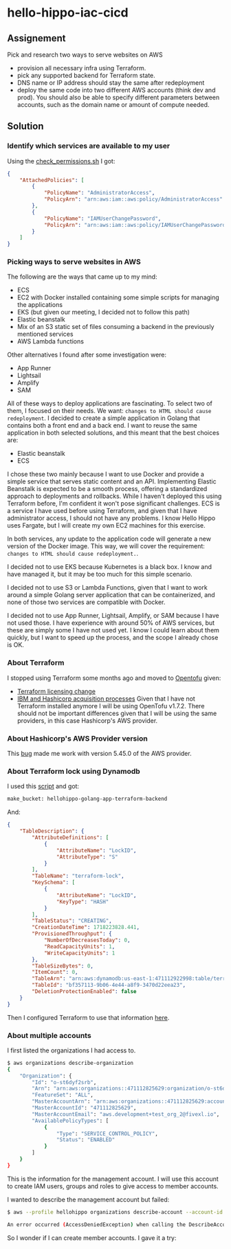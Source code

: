 # hello-hippo-iac-cicd

## Assignement
Pick and research two ways to serve websites on AWS
- provision all necessary infra using Terraform.
- pick any supported backend for Terraform state.
- DNS name or IP address should stay the same after redeployment
- deploy the same code into two different AWS accounts (think dev and prod). You should also be able to specify different parameters between accounts, such as the domain name or amount of compute needed.

## Solution

### Identify which services are available to my user
Using the [check_permissions.sh](./util_scripts/check_permissions.sh) I got:
```json
{
    "AttachedPolicies": [
        {
            "PolicyName": "AdministratorAccess",
            "PolicyArn": "arn:aws:iam::aws:policy/AdministratorAccess"
        },
        {
            "PolicyName": "IAMUserChangePassword",
            "PolicyArn": "arn:aws:iam::aws:policy/IAMUserChangePassword"
        }
    ]
}
```

### Picking ways to serve websites in AWS
The following are the ways that came up to my mind:
- ECS
- EC2 with Docker installed containing some simple scripts for managing the applications
- EKS (but given our meeting, I decided not to follow this path)
- Elastic beanstalk
- Mix of an S3 static set of files consuming a backend in the previously mentioned services
- AWS Lambda functions

Other alternatives I found after some investigation were:
- App Runner
- Lightsail
- Amplify
- SAM

All of these ways to deploy applications are fascinating. To select two of them, I focused on their needs. We want: `changes to HTML should cause redeployment`. I decided to create a simple application in Golang that contains both a front end and a back end. I want to reuse the same application in both selected solutions, and this meant that the best choices are:
- Elastic beanstalk
- ECS

I chose these two mainly because I want to use Docker and provide a simple service that serves static content and an API.
Implementing Elastic Beanstalk is expected to be a smooth process, offering a standardized approach to deployments and rollbacks. While I haven't deployed this using Terraform before, I'm confident it won't pose significant challenges.
ECS is a service I have used before using Terraform, and given that I have administrator access, I should not have any problems. I know Hello Hippo uses Fargate, but I will create my own EC2 machines for this exercise.

In both services, any update to the application code will generate a new version of the Docker image. This way, we will cover the requirement: `changes to HTML should cause redeployment.`.

I decided not to use EKS because Kubernetes is a black box. I know and have managed it, but it may be too much for this simple scenario.

I decided not to use S3 or Lambda Functions, given that I want to work around a simple Golang server application that can be containerized, and none of those two services are compatible with Docker.

I decided not to use App Runner, Lightsail, Amplify, or SAM because I have not used those. I have experience with around 50% of AWS services, but these are simply some I have not used yet. I know I could learn about them quickly, but I want to speed up the process, and the scope I already chose is OK.

### About Terraform
I stopped using Terraform some months ago and moved to [Opentofu](https://github.com/opentofu/opentofu) given:
- [Terraform licensing change](https://github.com/hashicorp/terraform/blob/main/LICENSE)
- [IBM and Hashicorp acquisition processes](https://www.hashicorp.com/blog/hashicorp-joins-ibm)
Given that I have not Terraform installed anymore I will be using OpenTofu v1.7.2. There should not be important differences given that I will be using the same providers, in this case Hashicorp's AWS provider.

### About Hashicorp's AWS Provider version
This [bug](https://github.com/hashicorp/terraform-provider-aws/issues/37138) made me work with version 5.45.0 of the AWS provider.

### About Terraform lock using Dynamodb
I used this [script](util-scripts/create-dynamodb-terraform-lock.sh) and got:
```bash
make_bucket: hellohippo-golang-app-terraform-backend
```
And:
```json
{
    "TableDescription": {
        "AttributeDefinitions": [
            {
                "AttributeName": "LockID",
                "AttributeType": "S"
            }
        ],
        "TableName": "terraform-lock",
        "KeySchema": [
            {
                "AttributeName": "LockID",
                "KeyType": "HASH"
            }
        ],
        "TableStatus": "CREATING",
        "CreationDateTime": 1718223828.441,
        "ProvisionedThroughput": {
            "NumberOfDecreasesToday": 0,
            "ReadCapacityUnits": 1,
            "WriteCapacityUnits": 1
        },
        "TableSizeBytes": 0,
        "ItemCount": 0,
        "TableArn": "arn:aws:dynamodb:us-east-1:471112922998:table/terraform-lock",
        "TableId": "bf357113-9b06-4e44-a8f9-3470d22eea23",
        "DeletionProtectionEnabled": false
    }
}
```
Then I configured Terraform to use that information [here](iac/main.tf).
### About multiple accounts
I first listed the organizations I had access to.
```bash
$ aws organizations describe-organization
{
    "Organization": {
        "Id": "o-st6dyf2srb",
        "Arn": "arn:aws:organizations::471112825629:organization/o-st6dyf2srb",
        "FeatureSet": "ALL",
        "MasterAccountArn": "arn:aws:organizations::471112825629:account/o-st6dyf2srb/471112825629",
        "MasterAccountId": "471112825629",
        "MasterAccountEmail": "aws.development+test_org_2@fivexl.io",
        "AvailablePolicyTypes": [
            {
                "Type": "SERVICE_CONTROL_POLICY",
                "Status": "ENABLED"
            }
        ]
    }
}
```
This is the information for the management account.
I will use this account to create IAM users, groups and roles to give access to member accounts.

I wanted to describe the management account but failed:
```bash
$ aws --profile hellohippo organizations describe-account --account-id 471112825629

An error occurred (AccessDeniedException) when calling the DescribeAccount operation: You don't have permissions to access this resource.
```

So I wonder if I can create member accounts. I gave it a try:
```bash

```
